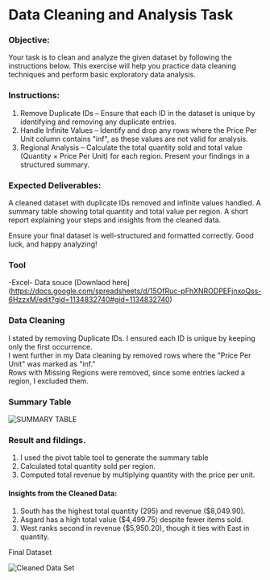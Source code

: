 # Data Cleaning and Analysis Task

### Objective:

Your task is to clean and analyze the given dataset by following the instructions below. This exercise will help you practice data cleaning techniques and perform basic exploratory data analysis.

### Instructions:

1. Remove Duplicate IDs – Ensure that each ID in the dataset is unique by identifying and removing any duplicate entries.
2. Handle Infinite Values – Identify and drop any rows where the Price Per Unit column contains "inf", as these values are not valid for analysis.
3. Regional Analysis – Calculate the total quantity sold and total value (Quantity × Price Per Unit) for each region. Present your findings in a structured summary.

### Expected Deliverables:

A cleaned dataset with duplicate IDs removed and infinite values handled.
A summary table showing total quantity and total value per region.
A short report explaining your steps and insights from the cleaned data.

Ensure your final dataset is well-structured and formatted correctly. Good luck, and happy analyzing!

### Tool

-Excel- Data souce [Downlaod here] (https://docs.google.com/spreadsheets/d/15OfRuc-pFhXNRODPEFjnxoQss-6HzzxM/edit?gid=1134832740#gid=1134832740)

### Data Cleaning 

I stated by removing Duplicate IDs.  I ensured each ID is unique by keeping only the first occurrence.			
I went further in my Data cleaning by removed rows where the "Price Per Unit" was marked as "inf."			
Rows with Missing Regions were removed, since some entries lacked a region, I excluded them.			

### Summary Table

![SUMMARY TABLE](https://github.com/user-attachments/assets/ce8e2a5d-b940-4440-8d5f-277790b860d1)


### Result and fildings.

1. I used the pivot table tool to generate the summary table			
2. Calculated total quantity sold per region.			
3. Computed total revenue by multiplying quantity with the price per unit.			

#### Insights from the Cleaned Data:

1. South has the highest total quantity (295) and revenue ($8,049.90).			
2. Asgard has a high total value ($4,499.75) despite fewer items sold.			
3. West ranks second in revenue ($5,950.20), though it ties with East in quantity.

Final Dataset

![Cleaned Data Set](https://github.com/user-attachments/assets/6530313c-ea01-4ac8-8c01-6d9d2d7aaeb4)

